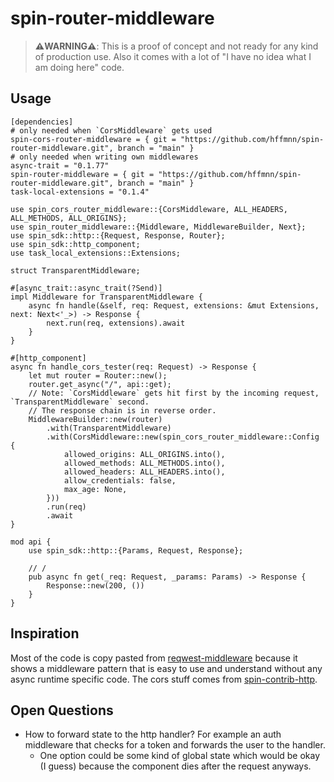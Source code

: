 # spin-router-middleware

> **⚠️WARNING⚠️**: This is a proof of concept and not ready for any kind of production use. Also it comes with a lot of "I have no idea what I am doing here" code.

## Usage

```
[dependencies]
# only needed when `CorsMiddleware` gets used
spin-cors-router-middleware = { git = "https://github.com/hffmnn/spin-router-middleware.git", branch = "main" }
# only needed when writing own middlewares
async-trait = "0.1.77"
spin-router-middleware = { git = "https://github.com/hffmnn/spin-router-middleware.git", branch = "main" }
task-local-extensions = "0.1.4"
```

```
use spin_cors_router_middleware::{CorsMiddleware, ALL_HEADERS, ALL_METHODS, ALL_ORIGINS};
use spin_router_middleware::{Middleware, MiddlewareBuilder, Next};
use spin_sdk::http::{Request, Response, Router};
use spin_sdk::http_component;
use task_local_extensions::Extensions;

struct TransparentMiddleware;

#[async_trait::async_trait(?Send)]
impl Middleware for TransparentMiddleware {
    async fn handle(&self, req: Request, extensions: &mut Extensions, next: Next<'_>) -> Response {
        next.run(req, extensions).await
    }
}

#[http_component]
async fn handle_cors_tester(req: Request) -> Response {
    let mut router = Router::new();
    router.get_async("/", api::get);
    // Note: `CorsMiddleware` gets hit first by the incoming request, `TransparentMiddleware` second.
    // The response chain is in reverse order.
    MiddlewareBuilder::new(router)
        .with(TransparentMiddleware)
        .with(CorsMiddleware::new(spin_cors_router_middleware::Config {
            allowed_origins: ALL_ORIGINS.into(),
            allowed_methods: ALL_METHODS.into(),
            allowed_headers: ALL_HEADERS.into(),
            allow_credentials: false,
            max_age: None,
        }))
        .run(req)
        .await
}

mod api {
    use spin_sdk::http::{Params, Request, Response};

    // /
    pub async fn get(_req: Request, _params: Params) -> Response {
        Response::new(200, ())
    }
}
```

## Inspiration

Most of the code is copy pasted from [reqwest-middleware](https://github.com/TrueLayer/reqwest-middleware) because it shows a middleware pattern that is easy to use and understand without any async runtime specific code. The cors stuff comes from [spin-contrib-http](https://github.com/ThorstenHans/spin-contrib-http).

## Open Questions

- How to forward state to the http handler? For example an auth middleware that checks for a token and forwards the user to the handler.
    - One option could be some kind of global state which would be okay (I guess) because the component dies after the request anyways.

